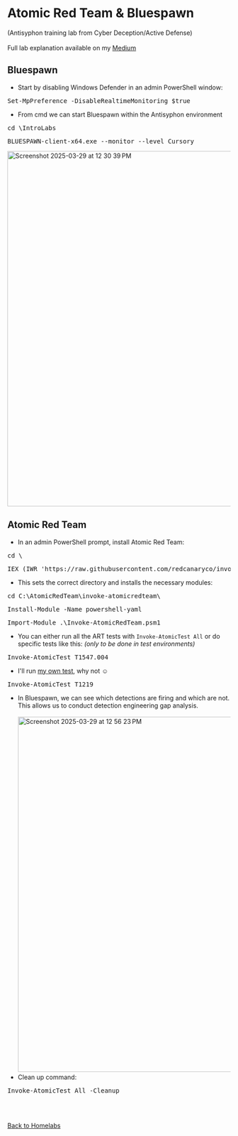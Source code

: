 # Atomic Red Team & Bluespawn
(Antisyphon training lab from Cyber Deception/Active Defense)<br><br>
Full lab explanation available on my <a href="https://medium.com/@swathitadepalli/active-defense-and-cyber-deception-antisyphon-training-44c0ee851be4#5603">Medium</a>
## Bluespawn
- Start by disabling Windows Defender in an admin PowerShell window:
<pre>Set-MpPreference -DisableRealtimeMonitoring $true</pre>
- From cmd we can start Bluespawn within the Antisyphon environment
<pre>cd \IntroLabs</pre> 
<pre>BLUESPAWN-client-x64.exe --monitor --level Cursory</pre>
<img width="800" alt="Screenshot 2025-03-29 at 12 30 39 PM" src="https://github.com/user-attachments/assets/2efe87e3-0024-4489-8ba1-c84e8a322ff5" /> <br>
## Atomic Red Team
- In an admin PowerShell prompt, install Atomic Red Team:
<pre>cd \</pre>
<pre>IEX (IWR 'https://raw.githubusercontent.com/redcanaryco/invoke-atomicredteam/master/install-atomicredteam.ps1' -UseBasicParsing); Install-AtomicRedTeam -getAtomics -Force</pre>
- This sets the correct directory and installs the necessary modules:
<pre>cd C:\AtomicRedTeam\invoke-atomicredteam\</pre>
<pre>Install-Module -Name powershell-yaml</pre>
<pre>Import-Module .\Invoke-AtomicRedTeam.psm1</pre>
- You can either run all the ART tests with ```Invoke-AtomicTest All``` or do specific tests like this: *(only to be done in test environments)*
<pre>Invoke-AtomicTest T1547.004</pre>
- I'll run <a href="https://github.com/redcanaryco/atomic-red-team/blob/master/atomics/T1219/T1219.md#atomic-test-12---rustdesk-files-detected-test-on-windows"> my own test</a>, why not ☺️
<pre>Invoke-AtomicTest T1219</pre>
- In Bluespawn, we can see which detections are firing and which are not. This allows us to conduct detection engineering gap analysis. <br><br>
<img width="800" alt="Screenshot 2025-03-29 at 12 56 23 PM" src="https://github.com/user-attachments/assets/6b658db4-d6ee-48e8-884c-d67a2ee7a0d7" /><br>
- Clean up command:
<pre>Invoke-AtomicTest All -Cleanup</pre><br><br>
<a href="https://github.com/swathinator/Homelabs">Back to Homelabs</a>
